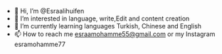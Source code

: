- 👋 Hi, I’m @Esraalihuifen
- 👀 I’m interested in language, write,Edit and content creation 
- 🌱 I’m currently learning languages Turkish, Chinese and English 
- 📫 How to reach me esraamohamme55@gmail.com or my Instagram esramohamme77

<!---
Esraalihuifen/Esraalihuifen is a ✨ special ✨ repository because its `README.md` (this file) appears on your GitHub profile.
You can click the Preview link to take a look at your changes.
--->

